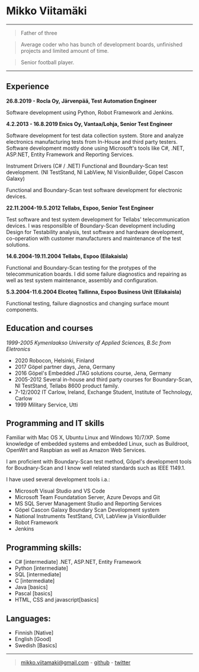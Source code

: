 Mikko Viitamäki
============
----

>Father of three

>Average coder who has bunch of development boards, unfinished projects and limited amount of time.

>Senior football player.

----
</div><div id="experience">

Experience
-----------

**26.8.2019 - Rocla Oy, Järvenpää, Test Automation Engineer** 

Software development using Python, Robot Framework and Jenkins.


**4.2.2013 - 16.8.2019 Enics Oy, Vantaa/Lohja, Senior Test Engineer**

Software development for test data collection system. Store and analyze
electronics manufacturing tests from In-House and third party testers.
Software development mostly done using Microsoft\'s tools like C\#,
.NET, ASP.NET, Entity Framework and Reporting Services.

Instrument Drivers (C\# / .NET) Functional and Boundary-Scan test
development. (NI TestStand, NI LabView, NI VisionBuilder, Göpel Cascon
Galaxy)

Functional and Boundary-Scan test software development for electronic
devices.

**22.11.2004-19.5.2012 Tellabs, Espoo, Senior Test Engineer**

Test software and test system development for Tellabs\'
telecommunication devices. I was responsilble of Boundary-Scan
development including Design for Testability analysis, test software and
hardware development, co-operation with customer manufacturers and
maintenance of the test solutions.

**14.6.2004-19.11.2004 Tellabs, Espoo (Eilakaisla)**

Functional and Boundary-Scan testing for the protypes of the
telecommunication boards. I did some failure diagnostics and repairing
as well as test system maintenance, assembly and configuration.

**5.3.2004-11.6.2004 Elcoteq Tallinna, Espoo Business Unit (Eilakaisla)**

Functional testing, failure diagnostics and changing surface mount
components.

</div>
<div id="education">

Education and courses
-----------------------

*1999-2005 Kymenlaakso University of Applied Sciences, B.Sc from
Eletronics*

-   2020 Robocon, Helsinki, Finland
-   2017 Göpel partner days, Jena, Germany
-   2016 Göpel\'s Embedded JTAG solutions course, Jena, Germany
-   2005-2012 Several in-house and third party courses for
    Boundary-Scan, NI TestStand, Tellabs 8600 product family.
-   7-12/2002 IT Carlow, Ireland, Exchange Student, Institute of
    Technology, Carlow
-   1999 Military Service, Utti

</div>
<div id="tools">

Programming and IT skills
-------------------------------

Familiar with Mac OS X, Ubuntu Linux and Windows 10/7/XP. Some knowledge of
embedded systems and embedded Linux, such as Buildroot, OpenWrt and Raspbian as
well as Amazon Web Services.

I am proficient with Boundary-Scan test method, Göpel\'s development
tools for Boudnary-Scan and I know well related standards such as
IEEE 1149.1.

I have used several development tools i.a.:

-   Microsoft Visual Studio and VS Code
-   Microsoft Team Foundatation Server, Azure Devops and Git
-   MS SQL Server Management Studio and Reporting Services
-   Göpel Cascon Galaxy Boundary Scan Development system
-   National Instruments TestStand, CVI, LabView ja VisionBuilder
-   Robot Framework
-   Jenkins

Programming skills:
--------------------

-   C\# \[intermediate\] .NET, ASP.NET, Entity Framework
-   Python \[intermediate\]
-   SQL \[intermediate\]
-   C \[intermediate\]
-   Java \[basics\]
-   Pascal \[basics\]
-   HTML, CSS and javascript\[basics\]
</div>


Languages:
-------------
- Finnish \[Native\]
- English \[Good\]
- Swedish \[Basics\]

----

> [mikko.viitamaki@gmail.com](mailto:mikko.viitamaki@gmail.com) - [github](https://github.com/frogshead) - [twitter](https://twitter.com/freezing_point)
</div>
